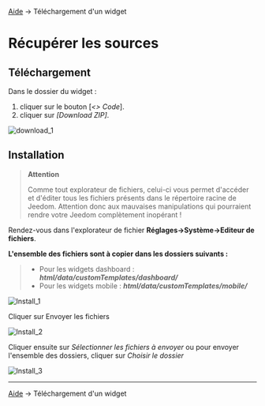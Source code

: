 <a href="{{site.url}}/documentation/{{site.help}}">Aide</a> → Téléchargement d'un widget

# Récupérer les sources

## Téléchargement

Dans le dossier du widget :

  1) cliquer sur le bouton [<i>&lt;&gt; Code</i>].
  2) cliquer sur <i>[Download ZIP]</i>.

<img src="{{site.url}}/documentation/{{site.help}}/{{site.img}}/download_1.png" alt="download_1" />

## Installation

> **<i class="fas fa-exclamation-circle "></i> Attention**
>
> Comme tout explorateur de fichiers, celui-ci vous permet d'accéder et d'éditer tous les fichiers présents dans le répertoire racine de Jeedom.
> Attention donc aux mauvaises manipulations qui pourraient rendre votre Jeedom complètement inopérant !

Rendez-vous dans l'explorateur de fichier **Réglages→Système→Editeur de fichiers**.

**L'ensemble des fichiers sont à copier dans les dossiers suivants :**

> - Pour les widgets dashboard : <i><b>html/data/customTemplates/dashboard/</b></i>
> - Pour les widgets mobile : <i><b>html/data/customTemplates/mobile/</b></i>

<img src="{{site.url}}/documentation/{{site.help}}/{{site.img}}/install_1.png" alt="Install_1" />

Cliquer sur Envoyer les fichiers

<img src="{{site.url}}/documentation/{{site.help}}/{{site.img}}/install_2.png" alt="Install_2" />

Cliquer ensuite sur <i>Sélectionner les fichiers à envoyer</i> ou pour envoyer l'ensemble des dossiers, cliquer sur <i>Choisir le dossier</i>

<img src="{{site.url}}/documentation/{{site.help}}/{{site.img}}/install_3.png" alt="Install_3" />

<hr />
<a href="{{site.url}}/documentation/{{site.help}}">Aide</a> → Téléchargement d'un widget